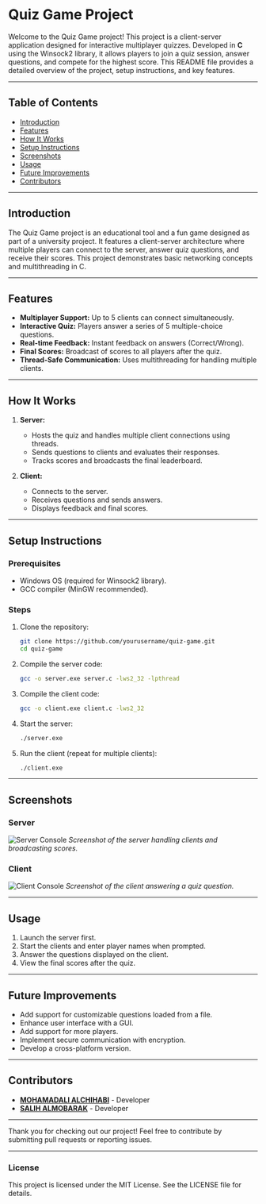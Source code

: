 # Quiz Game Project

Welcome to the Quiz Game project! This project is a client-server application designed for interactive multiplayer quizzes. Developed in **C** using the Winsock2 library, it allows players to join a quiz session, answer questions, and compete for the highest score. This README file provides a detailed overview of the project, setup instructions, and key features.

---

## Table of Contents
- [Introduction](#introduction)
- [Features](#features)
- [How It Works](#how-it-works)
- [Setup Instructions](#setup-instructions)
- [Screenshots](#screenshots)
- [Usage](#usage)
- [Future Improvements](#future-improvements)
- [Contributors](#contributors)

---

## Introduction
The Quiz Game project is an educational tool and a fun game designed as part of a university project. It features a client-server architecture where multiple players can connect to the server, answer quiz questions, and receive their scores. This project demonstrates basic networking concepts and multithreading in C.

---

## Features
- **Multiplayer Support:** Up to 5 clients can connect simultaneously.
- **Interactive Quiz:** Players answer a series of 5 multiple-choice questions.
- **Real-time Feedback:** Instant feedback on answers (Correct/Wrong).
- **Final Scores:** Broadcast of scores to all players after the quiz.
- **Thread-Safe Communication:** Uses multithreading for handling multiple clients.

---

## How It Works
1. **Server:**
   - Hosts the quiz and handles multiple client connections using threads.
   - Sends questions to clients and evaluates their responses.
   - Tracks scores and broadcasts the final leaderboard.

2. **Client:**
   - Connects to the server.
   - Receives questions and sends answers.
   - Displays feedback and final scores.

---

## Setup Instructions

### Prerequisites
- Windows OS (required for Winsock2 library).
- GCC compiler (MinGW recommended).

### Steps
1. Clone the repository:
   ```bash
   git clone https://github.com/yourusername/quiz-game.git
   cd quiz-game
   ```

2. Compile the server code:
   ```bash
   gcc -o server.exe server.c -lws2_32 -lpthread
   ```

3. Compile the client code:
   ```bash
   gcc -o client.exe client.c -lws2_32
   ```

4. Start the server:
   ```bash
   ./server.exe
   ```

5. Run the client (repeat for multiple clients):
   ```bash
   ./client.exe
   ```

---

## Screenshots
### Server
![Server Console](https://i.ibb.co/L1NwSDW/Screenshot-2024-12-18-145452.jpg)
*Screenshot of the server handling clients and broadcasting scores.*

### Client
![Client Console](https://i.ibb.co/bR0hjJg/Screenshot-2024-12-18-145033.jpg)
*Screenshot of the client answering a quiz question.*

---

## Usage
1. Launch the server first.
2. Start the clients and enter player names when prompted.
3. Answer the questions displayed on the client.
4. View the final scores after the quiz.

---

## Future Improvements
- Add support for customizable questions loaded from a file.
- Enhance user interface with a GUI.
- Add support for more players.
- Implement secure communication with encryption.
- Develop a cross-platform version.

---

## Contributors
- **[MOHAMADALI ALCHIHABI](https://github.com/yourusername)** - Developer
- **[SALIH ALMOBARAK](https://github.com/friendsusername)** - Developer

---

Thank you for checking out our project! Feel free to contribute by submitting pull requests or reporting issues.

---

### License
This project is licensed under the MIT License. See the LICENSE file for details.


